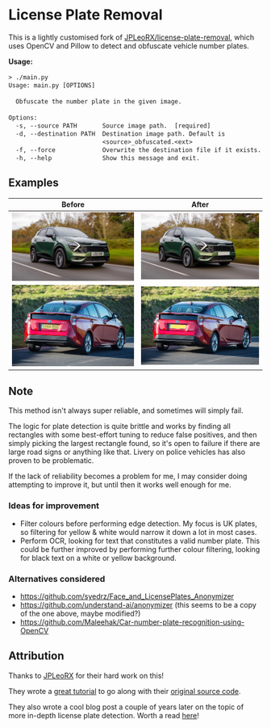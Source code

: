 # License Plate Removal

This is a lightly customised fork of [JPLeoRX/license-plate-removal](https://github.com/JPLeoRX/license-plate-removal), which uses OpenCV and Pillow to detect and obfuscate vehicle number plates.

**Usage:**

```
> ./main.py
Usage: main.py [OPTIONS]

  Obfuscate the number plate in the given image.

Options:
  -s, --source PATH       Source image path.  [required]
  -d, --destination PATH  Destination image path. Default is
                          <source>_obfuscated.<ext>
  -f, --force             Overwrite the destination file if it exists.
  -h, --help              Show this message and exit.
```

## Examples

| Before                           | After                                       |
| -------------------------------- | ------------------------------------------- |
| ![](examples/front_original.jpg) | ![](examples/front_original_obfuscated.jpg) |
| ![](examples/rear_original.jpg)  | ![](examples/rear_original_obfuscated.jpg)  |

## Note

This method isn't always super reliable, and sometimes will simply fail.

The logic for plate detection is quite brittle and works by finding all rectangles with some best-effort tuning to reduce false positives, and then simply picking the largest rectangle found, so it's open to failure if there are large road signs or anything like that. Livery on police vehicles has also proven to be problematic.

If the lack of reliability becomes a problem for me, I may consider doing attempting to improve it, but until then it works well enough for me.

### Ideas for improvement

* Filter colours before performing edge detection. My focus is UK plates, so filtering for yellow & white would narrow it down a lot in most cases.
* Perform OCR, looking for text that constitutes a valid number plate. This could be further improved by performing further colour filtering, looking for black text on a white or yellow background.

### Alternatives considered

* https://github.com/syedrz/Face_and_LicensePlates_Anonymizer
* https://github.com/understand-ai/anonymizer (this seems to be a copy of the one above, maybe modified?)
* https://github.com/Maleehak/Car-number-plate-recognition-using-OpenCV

## Attribution

Thanks to [JPLeoRX](https://github.com/JPLeoRX) for their hard work on this! 

They wrote a [great tutorial](https://medium.com/@leo.ertuna/license-plate-removal-with-opencv-6649a3ac54e2) to go along with their [original source code](https://github.com/JPLeoRX/license-plate-removal).

They also wrote a cool blog post a couple of years later on the topic of more in-depth license plate detection. Worth a read [here](https://tekleo.net/blog/jump-start-in-object-detection-with-detectron2-(license-plate-detection))!
